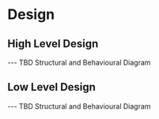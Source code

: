 # Design
## High Level Design
--- TBD Structural and Behavioural Diagram

## Low Level Design
--- TBD Structural and Behavioural Diagram
